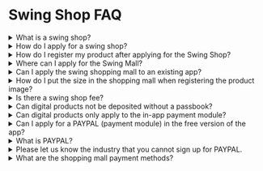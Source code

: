 # Swing Shop FAQ

<details>

<summary>What is a swing shop?</summary>

Swing Shop is a shopping mall app creation service that allows anyone to easily and conveniently create their own shopping mall app!! Is.

You can easily apply for a shopping mall, and you can use the mall service for free without the cost of development, construction, etc.

◆You can use the swing shop for free without any production cost.

◆Easy operation management such as product registration and management is possible.

◆By establishing a payment system, I can implement the same function as a real shopping mall.

◆If you have a swing app that you have already created, you can use the swing shop function by linking it to the existing app.

◆ The swing shop can also be modified and updated by the user from time to time and provides all the necessary tools for operation.

◆ Functions provided by Swing – Marketing uses such as pushes, pop-ups, etc. are all available.

</details>

<details>

<summary>How do I apply for a swing shop?</summary>

You can apply for the swing shopping mall → the menu → the \*\*App Operation Page at 'Shopping Mall (Payment System) Application'\*\*.

The shopping mall service \[payment module] is applied by selecting to use/not use.

Please check 'unused' at first and use the swing shop.

When the app is finished and the app is commercialized, you can purchase a paid app subscription and change it to 'Use'.

Swing shop applications do not have a separate examination or approval, so you can use the swing shop menu right away as soon as you apply.

<img src="https://s.w.org/images/core/emoji/11/svg/25b6.svg" alt="▶" data-size="line"> **** [<mark style="color:blue;">Learn more about how to apply for the swing shop</mark>](../manual/swingshop/swingshop-apply.md)<mark style="color:blue;"></mark>

</details>

<details>

<summary>How do I register my product after applying for the Swing Shop?</summary>

When a swing shop is applied, a swing shop menu is created on the app operation page.

From the swing shop menu, you can go into Product Management and register the product after registering the category.

The method depends on which product you want to register, so please look at the product registration manual provided by the Swing to App and work on it.&#x20;

<mark style="color:blue;">1)</mark> [<mark style="color:blue;">Register a physical product</mark> ](../manual/swingshop/registration.md)<mark style="color:blue;"></mark>

<mark style="color:blue;">2)</mark> [<mark style="color:blue;">Register the reservation product - Date reservation product</mark> ](../manual/swingshop/reservationproduct.md)<mark style="color:blue;"></mark>

<mark style="color:blue;">3)</mark> [<mark style="color:blue;">Register the reservation product - Date & time reservation product</mark> ](../manual/swingshop/timereservation-product.md)<mark style="color:blue;"></mark>

<mark style="color:blue;">4)</mark> [<mark style="color:blue;">Register Digital Product-PDF File</mark> ](../manual/swingshop/digital-pdf.md)<mark style="color:blue;"></mark>

<mark style="color:blue;">5)</mark> [<mark style="color:blue;">Register Digital Product-</mark>permission change](../manual/swingshop/authorized-sales.md)

<mark style="color:blue;">6)</mark> [<mark style="color:blue;">Register digital products-video files</mark> ](../manual/swingshop/videofiles-registration.md)<mark style="color:blue;"></mark>

<mark style="color:blue;">7)</mark> [<mark style="color:blue;">Digital Product-Coupon Registration</mark>](../manual/swingshop/coupon-registration.md)<mark style="color:blue;"></mark>

</details>

<details>

<summary>Where can I apply for the Swing Mall?</summary>

Swing shopping mall can be applied for on the app operation page > the internal menu> 'Shopping mall (payment system) application'. The shopping mall service-payment module is applied by selecting Enabled/Unused.&#x20;

<mark style="color:blue;">****</mark>[<mark style="color:blue;">**\[Go to apply for shopping mall service\]**</mark>](https://www.swing2app.com/view/swing\_shop\_apply)<mark style="color:blue;">****</mark>

</details>

<details>

<summary>Can I apply the swing shopping mall to an existing app?</summary>

Yes, it is applicable. The swing shopping mall can be used by applying from my menu.

You can select an existing app and apply a shopping mall to that app to use it.

So instead of having to create a new app, you can apply the shopping mall function to your existing app and use it.

</details>

<details>

<summary>How do I put the size in the shopping mall when registering the product image?</summary>

There is no recommended size when registering the product.

The product image is automatically corrected to the image size to fit the horizontal size of the mobile phone.

</details>

<details>

<summary>Is there a swing shop fee?</summary>

The swing shop feature is free to use, and there is no charge to use the mall.&#x20;

</details>

<details>

<summary>Can digital products not be deposited without a passbook?</summary>

If you sell digital products - PDFs, coupons, video files, permissions, etc. in the app, you must apply the in-app payment module and you will not be able to make a passless deposit.

In addition, regular card payments are not allowed by the store, so if you sell digital products, you will need to develop an in-app payment module provided by Apple and Google and apply it to your app.

Cashless deposits, unlike card payments, do not know when the user made the deposit and when it was paid.

You have to make a payment and put the product in right away (there is a period of use, etc.), but it is difficult for the manager to manage everything.

And this method is a payment system that is not allowed in stores either.

In the case of digital products, we do not approve them without a separate electronic payment because we are trading invisible products.

Even in the swing shop, if you make a passless deposit, you will not be able to apply.

It's hard to do in-app, and if you only have to make a passless deposit into the product!!

Instead of using the swing shop, you can write down the deposit account number on the bulletin board or announcement and use it as a way to receive separate deposits from users.

However, please note that the app of the content (how you get paid by listing your account number on the bulletin board) is not available on the App Store!

</details>

<details>

<summary>Can digital products only apply to the in-app payment module?</summary>

Yes yes.

In accordance with the App Store and Play Store payment policies, if the app sells digital goods (intangible services such as coupons, permissions, files, etc.) except physical products, the general electronic payment system (card payment, passless deposit) including the Pay App is not applicable.

(Even if you can sign up for the Pay App, the Store won't allow it.)

Therefore, if you plan to launch an app that applies digital products, you should not apply an electronic payment system such as a pay app, but rather develop and apply the in-app payment module provided by Apple and Google separately to your app. -Please use the inquiry board (http://www.swing2app.co.kr/view/service\_qa) for in-app consultation, and live chat during business hours.

\- In-app requires development work, and development costs vary depending on the volume inside the app. Cost guidance is available after the consultation.

</details>

<details>

<summary>Can I apply for a PAYPAL (payment module) in the free version of the app?</summary>

Swing Shop access is also available in the free version of the app.

However, **when you apply for a PAYPAL(applying the actual payment module), you can only apply for the paid version of the app.**

In other words, when you check the payment service as 'unused', you can use all the free versions\*\*, and when you check 'Use', you can only apply for the paid version of the app.\*\*

When you use the payment service (PAYPAL application), it is commercialized, so it can only be applied to the paid version of the app.

</details>

<details>

<summary>What is PAYPAL?</summary>

PAYPAL is an electronic payment service agency that supports on/offline payment services.

Since it provides payment services such as online card payment, passless deposit, and mobile phone payment, there is a shopping mall function within the app, so when you need to make a payment, you must connect an electronic payment system (module) such as a PAYPAL.

Swing2App has partnered with PAYPAL to support payments by linking PAYPAL payment methods to apps created by Swing2App.

So if you're creating a shopping mall app, you'll need to sign up for a pay-per-store store.

When you apply your subscribed ID to the app, the app will be able to make the actual payment.

</details>

<details>

<summary>Please let us know the industry that you cannot sign up for PAYPAL.</summary>

Please check the industries that are not eligible for registration.

**\[Industries not eligible for registration]**

**1) When you make a payment in the form of cash, credit, and not in cash trading the product**

**2) Gambling, Illicit Trade**

**3) If at the time of checkout, the buyer and seller are not directly connected, but there is an intermediary dealer (remove the fee from the middle and provide the seller with the remaining amount)**

**4) If it is difficult to confirm the industry (product cannot be verified, the actual transaction path cannot be confirmed, sponsorship, funding, fundraising, etc.)**

**5) When selling content, if the content is a financial instrument such as securities, stocks, derivatives, etc.**

**6) Sell adult products, liquor, etc.**

**7) Mobile gift certificate sale, point charging product is not available**

**8) Business agency expenses (visa application agency, product purchase agency, etc.)**

</details>

<details>

<summary>What are the shopping mall payment methods?</summary>

Regular card payment, bank transfer, and micropayment (mobile phone payment) are standard.

</details>
